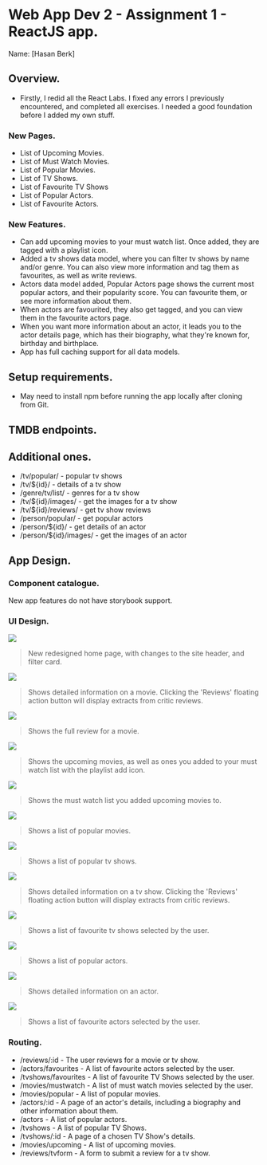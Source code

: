 # Web App Dev 2 - Assignment 1 - ReactJS app.

Name: [Hasan Berk]

## Overview.
+ Firstly, I redid all the React Labs. I fixed any errors I previously encountered, and completed all exercises. I needed a good foundation before I added my own stuff. 


### New Pages.
+ List of Upcoming Movies.
+ List of Must Watch Movies.
+ List of Popular Movies.
+ List of TV Shows.
+ List of Favourite TV Shows
+ List of Popular Actors.
+ List of Favourite Actors.

### New Features.
 
+ Can add upcoming movies to your must watch list. Once added, they are tagged with a playlist icon.
+ Added a tv shows data model, where you can filter tv shows by name and/or genre. You can also view more information and tag them as favourites, as well as write reviews.
+ Actors data model added, Popular Actors page shows the current most popular actors, and their popularity score. You can favourite them, or see more information about them.
+ When actors are favourited, they also get tagged, and you can view them in the favourite actors page. 
+ When you want more information about an actor, it leads you to the actor details page, which has their biography, what they're known for, birthday and birthplace.
+ App has full caching support for all data models.

## Setup requirements.

+ May need to install npm before running the app locally after cloning from Git.

## TMDB endpoints.
##  Additional ones.
+ /tv/popular/ - popular tv shows
+ /tv/${id}/ - details of a tv show
+ /genre/tv/list/ - genres for a tv show
+ /tv/${id}/images/ - get the images for a tv show
+ /tv/${id}/reviews/ - get tv show reviews
+ /person/popular/ - get popular actors
+ /person/${id}/ - get details of an actor
+ /person/${id}/images/ - get the images of an actor

## App Design.

### Component catalogue.

New app features do not have storybook support.

### UI Design.

![ ](/images/newHomePage.png)

>New redesigned home page, with changes to the site header, and filter card. 

![ ](./images/movieDetails.png)

>Shows detailed information on a movie. Clicking the 'Reviews' floating action button will display extracts from critic reviews.

![ ](./images/review.png)

>Shows the full review for a movie.

![ ](./images/upcomingMoviesPage.png)

>Shows the upcoming movies, as well as ones you added to your must watch list with the playlist add icon.

![ ](./images/mustWatchList.png)

>Shows the must watch list you added upcoming movies to.

![ ](./images/popularMovies.png)

>Shows a list of popular movies.

![ ](./images/tvShows.png)

>Shows a list of popular tv shows.

![ ](./images/tvShowDetails.png)

>Shows detailed information on a tv show. Clicking the 'Reviews' floating action button will display extracts from critic reviews.

![ ](./images/favouriteTVShows.png)

>Shows a list of favourite tv shows selected by the user.

![ ](./images/popularActors.png)

>Shows a list of popular actors.


![ ](./images/actorDetails.png)

>Shows detailed information on an actor.

![ ](./images/favouriteActors.png)

>Shows a list of favourite actors selected by the user.

### Routing.

+ /reviews/:id - The user reviews for a movie or tv show. 
+ /actors/favourites - A list of favourite actors selected by the user.
+ /tvshows/favourites - A list of favourite TV Shows selected by the user.
+ /movies/mustwatch - A list of must watch movies selected by the user.
+ /movies/popular - A list of popular movies.
+ /actors/:id - A page of an actor's details, including a biography and other information about them.
+ /actors - A list of popular actors.
+ /tvshows - A list of popular TV Shows. 
+ /tvshows/:id - A page of a chosen TV Show's details. 
+ /movies/upcoming - A list of upcoming movies.
+ /reviews/tvform - A form to submit a review for a tv show.
